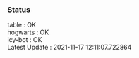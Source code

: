 ### Status


table : OK  
hogwarts : OK  
icy-bot : OK  
Latest Update : 2021-11-17 12:11:07.722864
